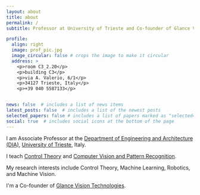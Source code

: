 ```yaml
---
layout: about
title: about
permalink: /
subtitle: Professor at University of Trieste and Co-founder of Glance Vision Technologies

profile:
  align: right
  image: prof_pic.jpg
  image_circular: false # crops the image to make it circular
  address: >
    <p>room C3_2.20</p>
    <p>building C3</p>
    <p>via A. Valerio, 6/1</p>
    <p>34127 Trieste, Italy</p>
    <p>+39 040 5587133</p>


news: false  # includes a list of news items
latest_posts: false  # includes a list of the newest posts
selected_papers: false # includes a list of papers marked as "selected={true}"
social: true  # includes social icons at the bottom of the page
---
```


  	
I am Associate Professor at the [Department of Engineering and Architecture (DIA)](https://dia.units.it/), [University of Trieste](https://www.units.it/), Italy.
 
I teach [Control Theory](https://moodle2.units.it/course/search.php?search=322MI) and [Computer Vision and Pattern Recognition](https://moodle2.units.it/course/search.php?search=554sm).
 
My research interests include Control Theory, Machine Learning, Robotics, and Machine Vision.

I'm a Co-founder of [Glance Vision Technologies](https://www.gvt.it/).